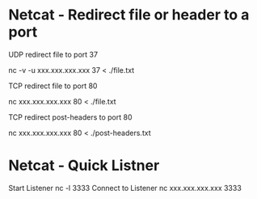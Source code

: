 # Netcat - Redirect file or header to a port
UDP redirect file to port 37


nc -v -u xxx.xxx.xxx.xxx 37 < ./file.txt


TCP redirect file to port 80


nc xxx.xxx.xxx.xxx 80 < ./file.txt


TCP redirect post-headers to port 80


nc xxx.xxx.xxx.xxx 80 < ./post-headers.txt

# Netcat - Quick Listner
Start Listener
nc -l 3333
Connect to Listener
nc xxx.xxx.xxx.xxx 3333
